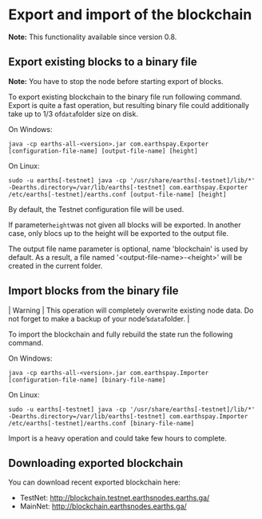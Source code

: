 # Export and import of the blockchain

**Note:** This functionality available since version 0.8.


## Export existing blocks to a binary file 

**Note:** You have to stop the node before starting export of blocks.


To export existing blockchain to the binary file run following command. Export is quite a fast operation, but resulting binary file could additionally take up to 1/3 of`data`folder size on disk.

On Windows:

```
java -cp earths-all-<version>.jar com.earthspay.Exporter [configuration-file-name] [output-file-name] [height]
```

On Linux:

```
sudo -u earths[-testnet] java -cp '/usr/share/earths[-testnet]/lib/*' -Dearths.directory=/var/lib/earths[-testnet] com.earthspay.Exporter /etc/earths[-testnet]/earths.conf [output-file-name] [height]
```

By default, the Testnet configuration file will be used.

If parameter`height`was not given all blocks will be exported. In another case, only blocs up to the height will be exported to the output file.

The output file name parameter is optional, name 'blockchain' is used by default. As a result, a file named '&lt;output-file-name&gt;-&lt;height&gt;' will be created in the current folder.

## Import blocks from the binary file 

| Warning | This operation will completely overwrite existing node data. Do not forget to make a backup of your node’s`data`folder. |


To import the blockchain and fully rebuild the state run the following command.

On Windows:

```
java -cp earths-all-<version>.jar com.earthspay.Importer [configuration-file-name] [binary-file-name]
```

On Linux:

```
sudo -u earths[-testnet] java -cp '/usr/share/earths[-testnet]/lib/*' -Dearths.directory=/var/lib/earths[-testnet] com.earthspay.Importer /etc/earths[-testnet]/earths.conf [binary-file-name]
```

Import is a heavy operation and could take few hours to complete.

## Downloading exported blockchain

You can download recent exported blockchain here: 
* TestNet: http://blockchain.testnet.earthsnodes.earths.ga/
* MainNet: http://blockchain.earthsnodes.earths.ga/



